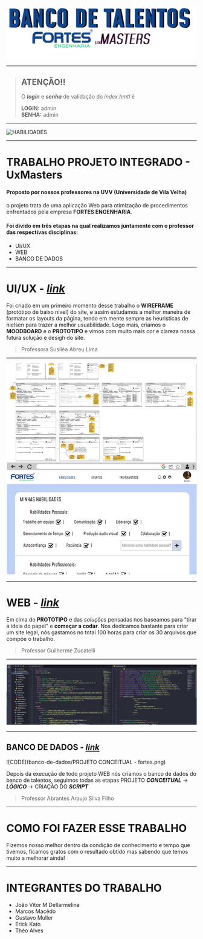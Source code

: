 ![BANDO DE TALENTOS FORTES](git-img/img2.png)

--- 

> ## ATENÇÃO!! 
>
> O ***login*** e ***senha*** de validação do *index.hmtl* é              
> 
> **LOGIN:** admin  
> **SENHA:** admin 

---

![HABILIDADES](git-img/WEB.gif)

---

# TRABALHO PROJETO INTEGRADO - UxMasters

#### Proposto por nossos **professores** na **UVV** (Universidade de Vila Velha)
o projeto trata de uma aplicação Web para otimização de procedimentos enfrentados pela empresa **FORTES ENGENHARIA**. 

 #### Foi divido em três etapas na qual realizamos juntamente com o professor das respectivas disciplinas:
  - UI/UX
  - WEB
  - BANCO DE DADOS
 
---

# UI/UX - *[link](https://github.com/joaodellarmelina/banco-talentos-fortes/tree/6f3321e09cb348dbb1c10877bf09843d09e3e63d/UX-UI)*

Foi criado em um primeiro momento desse trabalho o **WIREFRAME** (prototipo de baixo nivel) do site, e assim estudamos a melhor maneira de formatar os layouts da página, tendo em mente sempre
as heuristicas de nielsen para trazer a melhor usuabilidade. Logo mais, criamos o **MOODBOARD** e o **PROTOTIPO** e vimos com muito mais cor e clareza nossa futura solução e desigh do site. 

> Professora Susiléa Abreu Lima

---

![UI/UX](git-img/wireframe-prototipo.png)

---

# WEB - *[link](https://github.com/joaodellarmelina/banco-talentos-fortes/tree/b56d35c2b5de7589eaab4e5fc8e5c3936176c1e6/WEB)* 

Em cima do **PROTOTIPO** e das *soluções* pensadas nos baseamos para "tirar a ideia do papel" e **começar a codar**.
Nos dedicamos bastante para criar um site legal, nós gastamos no total 100 horas para criar os 30 arquivos que compõe o trabalho. 

> Professor Guilherme Zucatelli

---


![CODE](git-img/web.png)

---

## BANCO DE DADOS - *[link](https://github.com/joaodellarmelina/banco-talentos-fortes/tree/c5c1cd240dabbb60c3a2fc22d5421f834b419ecb/banco-de-dados)*

![CODE](banco-de-dados/PROJETO CONCEITUAL - fortes.png)


Depois da execução de todo projeto WEB nós criamos o banco de dados do banco de talentos, seguimos todas as etapas PROJETO ***CONCEITUAL*** -> ***LÓGICO*** -> CRIAÇÃO DO ***SCRIPT***
> Professor Abrantes Araujo Silva Filho

---

# COMO FOI FAZER ESSE TRABALHO

Fizemos nosso melhor dentro da condição de conhecimento e tempo que tivemos, ficamos gratos com o resultado obtido mas sabendo que temos muito a melhorar ainda!

---

# INTEGRANTES DO TRABALHO 

- João Vitor M Dellarmelina
- Marcos Macêdo 
- Gustavo Muller
- Erick Kato
- Théo Alves




